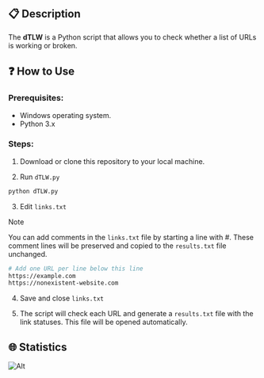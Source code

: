 ## 📋 Description
The **dTLW** is a Python script that allows you to check whether a list of URLs is working or broken.

## ❓ How to Use

### Prerequisites:
- Windows operating system.
- Python 3.x

### Steps:
1. Download or clone this repository to your local machine.

2. Run `dTLW.py`
```bash
python dTLW.py
```

3. Edit `links.txt`

> [!NOTE]
> You can add comments in the `links.txt` file by starting a line with #. These comment lines will be preserved and copied to the `results.txt` file unchanged.

```bash
# Add one URL per line below this line
https://example.com
https://nonexistent-website.com
```

4. Save and close `links.txt`

5. The script will check each URL and generate a `results.txt` file with the link statuses. This file will be opened automatically.

## 🌐 Statistics
![Alt](https://repobeats.axiom.co/api/embed/fbee704600939e7eda4d58e6ca6c3137f46afc5a.svg "Repobeats analytics image")
